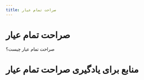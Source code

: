 ```yaml
---
title: صراحت تمام عیار
---
```

# صراحت تمام عیار

<p>
صراحت تمام عیار چیست؟

</p>

# منابع برای یادگیری صراحت تمام عیار
<p>


</p>
